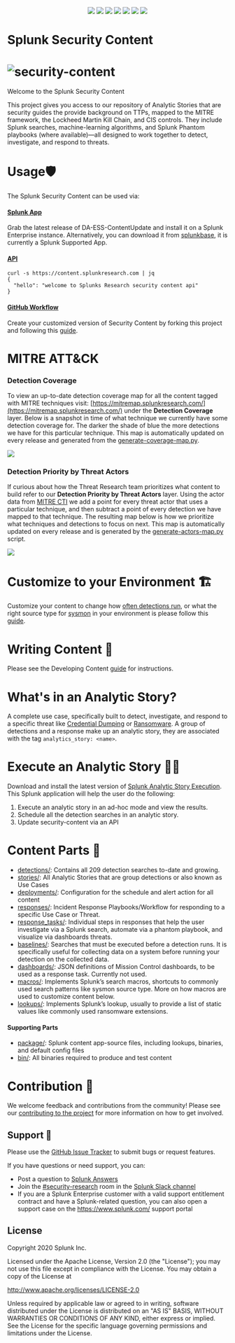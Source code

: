 </p>
<p align="center">
    <a href="https://github.com/splunk/security-content/releases">
        <img src="https://img.shields.io/github/v/release/splunk/security-content" /></a>
    <a href="https://circleci.com/gh/splunk/security-content/tree/develop">
        <img src="https://img.shields.io/circleci/build/github/splunk/security-content?token=67ad1fa7779c57d7e5bcfc42bd617baf607ec269" /></a>
    <a href="https://github.com/search?q=repo%3Asplunk%2Fsecurity-content+extension%3Ayml+path%3Adetections&type=Code&ref=advsearch&l=&l=">
        <img src="https://img.shields.io/github/directory-file-count/splunk/security-content/detections?extension=.yml&label=detections" /></a>
    <a href="https://github.com/splunk/security-content">
        <img src="https://security-content.s3-us-west-2.amazonaws.com/reporting/detection_coverage.svg" /></a>
    <a href="https://github.com/splunk/security-content">
        <img src="https://img.shields.io/github/downloads/splunk/security-content/total" /></a>
    <a href="https://github.com/splunk/security-content/graphs/contributors" alt="Contributors">
        <img src="https://img.shields.io/github/contributors/splunk/security-content" /></a>
    <a href="https://github.com/splunk/security-content/stargazers">
        <img src="https://img.shields.io/github/stars/splunk/security-content?style=social" /></a>
</p>

# Splunk Security Content
![security-content](docs/static/logo.png)
=====

Welcome to the Splunk Security Content

This project gives you access to our repository of Analytic Stories that are security guides the provide background on TTPs, mapped to the MITRE framework, the Lockheed Martin Kill Chain, and CIS controls. They include Splunk searches, machine-learning algorithms, and Splunk Phantom playbooks (where available)—all designed to work together to detect, investigate, and respond to threats.

# Usage🛡
The Splunk Security Content can be used via:

#### [Splunk App](https://github.com/splunk/security-content/releases)
Grab the latest release of DA-ESS-ContentUpdate and install it on a Splunk Enterprise instance. Alternatively, you can download it from [splunkbase](https://splunkbase.splunk.com/app/3449/), it is currently a Splunk Supported App.

#### [API](https://docs.splunkresearch.com/?version=latest)
```
curl -s https://content.splunkresearch.com | jq
{
  "hello": "welcome to Splunks Research security content api"
}
```

#### [GitHub Workflow](https://github.com/splunk/security-content/wiki/Installation-and-Usage)
Create your customized version of Security Content by forking this project and following this [guide](https://github.com/splunk/security-content/wiki/Installation-and-Usage#github-workflow).

# MITRE ATT&CK
### Detection Coverage
To view an up-to-date detection coverage map for all the content tagged with MITRE techniques visit: [https://mitremap.splunkresearch.com/](https://mitremap.splunkresearch.com/) under the **Detection Coverage** layer. Below is a snapshot in time of what technique we currently have some detection coverage for. The darker the shade of blue the more detections we have for this particular technique. This map is automatically updated on every release and generated from the [generate-coverage-map.py](https://github.com/splunk/security-content/blob/develop/bin/generate-coverage-map.py).

![](docs/mitre-map/coverage.png)

### Detection Priority by Threat Actors
If curious about how the Threat Research team prioritizes what content to build refer to our **Detection Priority by Threat Actors** layer. Using the actor data from [MITRE CTI](https://github.com/mitre/cti) we add a point for every threat actor that uses a particular technique, and then subtract a point of every detection we have mapped to that technique. The resulting map below is how we prioritize what techniques and detections to focus on next. This map is automatically updated on every release and is generated by the [generate-actors-map.py](https://github.com/splunk/security-content/blob/develop/bin/generate-actors-map.py) script.

![](docs/mitre-map/priority.png)

# Customize to your Environment 🏗
Customize your content to change how [often detections run](https://github.com/splunk/security-content/wiki/Customize-to-Your-Environment#customizing-scheduling-and-alert-actions-with-deployments), or what the right source type for [sysmon](https://github.com/splunk/security-content/wiki/Customize-to-Your-Environment#customizing-source-types-with-macros) in your environment is please follow this [guide](https://github.com/splunk/security-content/wiki/Customize-to-Your-Environment).  

# Writing Content 📓
Please see the Developing Content [guide](https://github.com/splunk/security-content/wiki/Developing-Content) for instructions.

# What's in an Analytic Story?
A complete use case, specifically built to detect, investigate, and respond to a specific threat like [Credential Dumping](https://github.com/splunk/security-content/blob/develop/stories/credential_dumping.yml) or [Ransomware](https://github.com/splunk/security-content/blob/develop/stories/ransomware.yml). A group of detections and a response make up an analytic story, they are associated with the tag `analytics_story: <name>`.  

# Execute an Analytic Story 🏃‍♀️
Download and install the latest version of [Splunk Analytic Story Execution](https://github.com/splunk/analytic_story_execution/releases). This Splunk application will help the user do the following:

1. Execute an analytic story in an ad-hoc mode and view the results.
2. Schedule all the detection searches in an analytic story.
3. Update security-content via an API

# Content Parts 🧩

* [detections/](detections/): Contains all 209 detection searches to-date and growing.
* [stories/](stories/): All Analytic Stories that are group detections or also known as Use Cases
* [deployments/](deployments/): Configuration for the schedule and alert action for all content
* [responses/](responses/): Incident Response Playbooks/Workflow for responding to a specific Use Case or Threat.
* [response_tasks/](response_tasks/): Individual steps in responses that help the user investigate via a Splunk search, automate via a phantom playbook, and visualize via dashboards threats.
* [baselines/](baselines/): Searches that must be executed before a detection runs. It is specifically useful for collecting data on a system before running your detection on the collected data.
* [dashboards/](dashboards/): JSON definitions of Mission Control dashboards, to be used as a response task. Currently not used.
* [macros/](macros/): Implements Splunk’s search macros, shortcuts to commonly used search patterns like sysmon source type. More on how macros are used to customize content below.
* [lookups/](lookups/): Implements Splunk’s lookup, usually to provide a list of static values like commonly used ransomware extensions.

#### Supporting Parts
* [package/](package/): Splunk content app-source files, including lookups, binaries, and default config files
* [bin/](bin/): All binaries required to produce and test content

# Contribution 🥰
We welcome feedback and contributions from the community! Please see our [contributing to the project](https://github.com/splunk/security-content/wiki/Contributing-to-the-Project) for more information on how to get involved.

## Support 💪
Please use the [GitHub Issue Tracker](https://github.com/splunk/security-content/issues) to submit bugs or request features.

If you have questions or need support, you can:

* Post a question to [Splunk Answers](http://answers.splunk.com)
* Join the [#security-research](https://splunk-usergroups.slack.com/archives/C1S5BEF38) room in the [Splunk Slack channel](http://splunk-usergroups.slack.com)
* If you are a Splunk Enterprise customer with a valid support entitlement contract and have a Splunk-related question, you can also open a support case on the https://www.splunk.com/ support portal


## License
Copyright 2020 Splunk Inc.

Licensed under the Apache License, Version 2.0 (the "License");
you may not use this file except in compliance with the License.
You may obtain a copy of the License at

http://www.apache.org/licenses/LICENSE-2.0

Unless required by applicable law or agreed to in writing, software
distributed under the License is distributed on an "AS IS" BASIS,
WITHOUT WARRANTIES OR CONDITIONS OF ANY KIND, either express or implied.
See the License for the specific language governing permissions and
limitations under the License.
